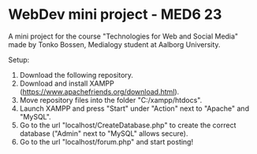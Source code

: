# WebDev mini project - MED6 23

A mini project for the course "Technologies for Web and Social Media" made by Tonko Bossen, Medialogy student at Aalborg University.

Setup:
1. Download the following repository.
2. Download and install XAMPP (https://www.apachefriends.org/download.html).
3. Move repository files into the folder "C:/xampp/htdocs".
4. Launch XAMPP and press "Start" under "Action" next to "Apache" and "MySQL".
5. Go to the url "localhost/CreateDatabase.php" to create the correct database ("Admin" next to "MySQL" allows secure).
6. Go to the url "localhost/forum.php" and start posting!
